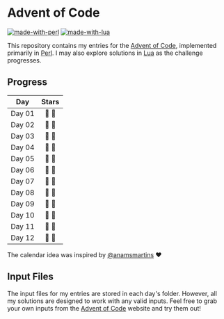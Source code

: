 # Advent of Code
[![made-with-perl](https://img.shields.io/badge/Made%20with-Perl-1f425f.svg?color=green)](https://www.perl.org/)
[![made-with-lua](https://img.shields.io/badge/Made%20with-Lua-1f425f.svg?color=blue)](https://www.lua.org/)

This repository contains my entries for the [Advent of Code](https://adventofcode.com/), implemented primarily in [Perl](https://www.perl.org/). I may also explore solutions in [Lua](https://www.lua.org/) as the challenge progresses.

## Progress

| Day | Stars |
| :-: | :-: |
| Day 01 | :star2: :star2: |
| Day 02 | :star2: :star2: |
| Day 03 | :star2: :star2: |
| Day 04 | :star2: :star2: |
| Day 05 | :star2: :star2: |
| Day 06 | :star2: :star2: |
| Day 07 | :star2: :star2: |
| Day 08 | :star2: :star2: |
| Day 09 | :star2: :star2: |
| Day 10 | :star2: :star2: |
| Day 11 | :star2: :star2: |
| Day 12 | :star2: :gift: |

The calendar idea was inspired by [@anamsmartins](https://github.com/anamsmartins/adventOfCode2024) :heart:

## Input Files

The input files for my entries are stored in each day's folder. However, all my solutions are designed to work with any valid inputs. Feel free to grab your own inputs from the [Advent of Code](https://adventofcode.com/) website and try them out!